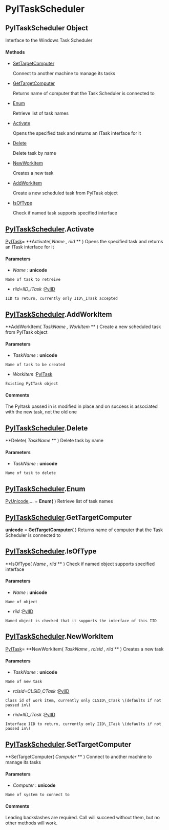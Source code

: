 # PyITaskScheduler

## PyITaskScheduler Object

Interface to the Windows Task Scheduler

#### Methods


  - [SetTargetComputer](PyITaskScheduler.md#pyitaskschedulersettargetcomputer)

    Connect to another machine to manage its tasks&nbsp;

  - [GetTargetComputer](PyITaskScheduler.md#pyitaskschedulergettargetcomputer)

    Returns name of computer that the Task Scheduler is connected to&nbsp;

  - [Enum](PyITaskScheduler.md#pyitaskschedulerenum)

    Retrieve list of task names&nbsp;

  - [Activate](PyITaskScheduler.md#pyitaskscheduleractivate)

    Opens the specified task and returns an ITask interface for it&nbsp;

  - [Delete](PyITaskScheduler.md#pyitaskschedulerdelete)

    Delete task by name&nbsp;

  - [NewWorkItem](PyITaskScheduler.md#pyitaskschedulernewworkitem)

    Creates a new task&nbsp;

  - [AddWorkItem](PyITaskScheduler.md#pyitaskscheduleraddworkitem)

    Create a new scheduled task from PyITask object&nbsp;

  - [IsOfType](PyITaskScheduler.md#pyitaskschedulerisoftype)

    Check if named task supports specified interface&nbsp;

## [PyITaskScheduler](#pyitaskscheduler)\.Activate

[PyITask](#pyitask)\= **Activate\( *Name*  *, riid* ** \)
Opens the specified task and returns an ITask interface for it

#### Parameters


  -  *Name* : **unicode** 

    Name of task to retreive

  -  *riid\=IID\_ITask* :[PyIID](#pyiid)

    IID to return, currently only IID\_ITask accepted

## [PyITaskScheduler](#pyitaskscheduler)\.AddWorkItem

 **AddWorkItem\( *TaskName*  *, WorkItem* ** \)
Create a new scheduled task from PyITask object

#### Parameters


  -  *TaskName* : **unicode** 

    Name of task to be created

  -  *WorkItem* :[PyITask](#pyitask)

    Existing PyITask object

#### Comments
The PyItask passed in is modified in place and on success is associated with the new task, not the old one

## [PyITaskScheduler](#pyitaskscheduler)\.Delete

 **Delete\( *TaskName* ** \)
Delete task by name

#### Parameters


  -  *TaskName* : **unicode** 

    Name of task to delete

## [PyITaskScheduler](#pyitaskscheduler)\.Enum

[PyUnicode](#pyunicode),\.\.\. \= **Enum\(** \)
Retrieve list of task names

## [PyITaskScheduler](#pyitaskscheduler)\.GetTargetComputer

 **unicode** \= **GetTargetComputer\(** \)
Returns name of computer that the Task Scheduler is connected to

## [PyITaskScheduler](#pyitaskscheduler)\.IsOfType

 **IsOfType\( *Name*  *, riid* ** \)
Check if named object supports specified interface

#### Parameters


  -  *Name* : **unicode** 

    Name of object

  -  *riid* :[PyIID](#pyiid)

    Named object is checked that it supports the interface of this IID

## [PyITaskScheduler](#pyitaskscheduler)\.NewWorkItem

[PyITask](#pyitask)\= **NewWorkItem\( *TaskName*  *, rclsid*  *, riid* ** \)
Creates a new task

#### Parameters


  -  *TaskName* : **unicode** 

    Name of new task

  -  *rclsid\=CLSID\_CTask* :[PyIID](#pyiid)

    Class id of work item, currently only CLSID\_CTask \(defaults if not passed in\)

  -  *riid\=IID\_ITask* :[PyIID](#pyiid)

    Interface IID to return, currently only IID\_ITask \(defaults if not passed in\)

## [PyITaskScheduler](#pyitaskscheduler)\.SetTargetComputer

 **SetTargetComputer\( *Computer* ** \)
Connect to another machine to manage its tasks

#### Parameters


  -  *Computer* : **unicode** 

    Name of system to connect to

#### Comments
Leading backslashes are required\.  Call will succeed without them, but no other methods will work\.